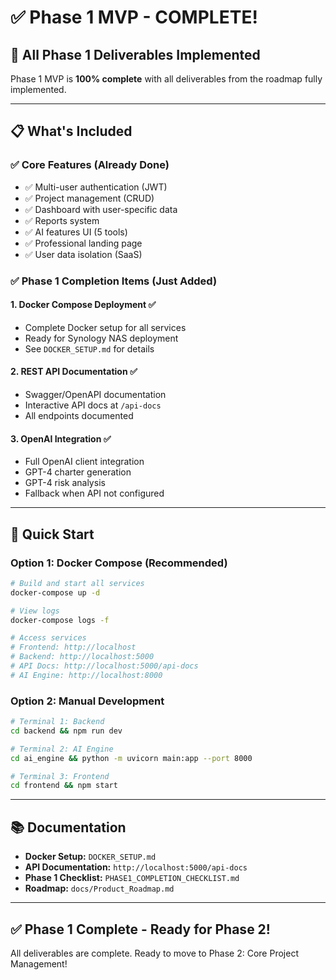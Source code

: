 # ✅ Phase 1 MVP - COMPLETE!

## 🎉 **All Phase 1 Deliverables Implemented**

Phase 1 MVP is **100% complete** with all deliverables from the roadmap fully implemented.

---

## 📋 **What's Included**

### ✅ **Core Features (Already Done)**
- ✅ Multi-user authentication (JWT)
- ✅ Project management (CRUD)
- ✅ Dashboard with user-specific data
- ✅ Reports system
- ✅ AI features UI (5 tools)
- ✅ Professional landing page
- ✅ User data isolation (SaaS)

### ✅ **Phase 1 Completion Items (Just Added)**

#### **1. Docker Compose Deployment** ✅
- Complete Docker setup for all services
- Ready for Synology NAS deployment
- See `DOCKER_SETUP.md` for details

#### **2. REST API Documentation** ✅
- Swagger/OpenAPI documentation
- Interactive API docs at `/api-docs`
- All endpoints documented

#### **3. OpenAI Integration** ✅
- Full OpenAI client integration
- GPT-4 charter generation
- GPT-4 risk analysis
- Fallback when API not configured

---

## 🚀 **Quick Start**

### **Option 1: Docker Compose (Recommended)**

```bash
# Build and start all services
docker-compose up -d

# View logs
docker-compose logs -f

# Access services
# Frontend: http://localhost
# Backend: http://localhost:5000
# API Docs: http://localhost:5000/api-docs
# AI Engine: http://localhost:8000
```

### **Option 2: Manual Development**

```bash
# Terminal 1: Backend
cd backend && npm run dev

# Terminal 2: AI Engine
cd ai_engine && python -m uvicorn main:app --port 8000

# Terminal 3: Frontend
cd frontend && npm start
```

---

## 📚 **Documentation**

- **Docker Setup:** `DOCKER_SETUP.md`
- **API Documentation:** `http://localhost:5000/api-docs`
- **Phase 1 Checklist:** `PHASE1_COMPLETION_CHECKLIST.md`
- **Roadmap:** `docs/Product_Roadmap.md`

---

## ✅ **Phase 1 Complete - Ready for Phase 2!**

All deliverables are complete. Ready to move to Phase 2: Core Project Management!

